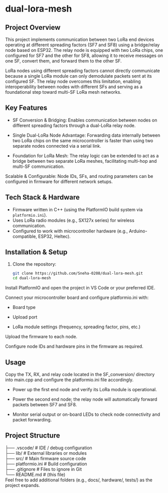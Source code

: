 # dual-lora-mesh

## Project Overview  
This project implements communication between two LoRa end devices operating at different spreading factors (SF7 and SF8) using a bridge/relay node based on ESP32. The relay node is equipped with two LoRa chips, one configured for SF7 and the other for SF8, allowing it to receive messages on one SF, convert them, and forward them to the other SF.

LoRa nodes using different spreading factors cannot directly communicate because a single LoRa module can only demodulate packets sent at its configured SF. The relay node overcomes this limitation, enabling interoperability between nodes with different SFs and serving as a foundational step toward multi-SF LoRa mesh networks.

## Key Features  
- SF Conversion & Bridging: Enables communication between nodes on different spreading factors through a dual-LoRa relay node.

- Single Dual-LoRa Node Advantage: Forwarding data internally between two LoRa chips on the same microcontroller is faster than using two separate nodes connected via a serial link.

- Foundation for LoRa Mesh: The relay logic can be extended to act as a bridge between two separate LoRa meshes, facilitating multi-hop and multi-SF communication.

Scalable & Configurable: Node IDs, SFs, and routing parameters can be configured in firmware for different network setups.
## Tech Stack & Hardware  
- Firmware written in C++ (using the PlatformIO build system via `platformio.ini`).  
- Uses LoRa radio modules (e.g., SX127x series) for wireless communication.  
- Configured to work with microcontroller hardware (e.g., Arduino-compatible, ESP32, Heltec).  

## Installation & Setup  
1. Clone the repository:  
   ```bash
   git clone https://github.com/Sneha-0208/dual-lora-mesh.git
   cd dual-lora-mesh
Install PlatformIO and open the project in VS Code or your preferred IDE.

Connect your microcontroller board and configure platformio.ini with:

- Board type

- Upload port

- LoRa module settings (frequency, spreading factor, pins, etc.)

Upload the firmware to each node.

Configure node IDs and hardware pins in the firmware as required.
## Usage
Copy the TX, RX, and relay code located in the SF_conversion/ directory into main.cpp and configure the platformio.ini file accordingly.
- Power up the first end node and verify its LoRa module is operational.

- Power the second end node; the relay node will automatically forward packets between SF7 and SF8.

- Monitor serial output or on-board LEDs to check node connectivity and packet forwarding.

## Project Structure

├── .vscode/               # IDE / debug configuration  
├── lib/                   # External libraries or modules  
├── src/                   # Main firmware source code  
├── platformio.ini         # Build configuration  
├── .gitignore             # Files to ignore in Git  
└── README.md              # (this file)  
Feel free to add additional folders (e.g., docs/, hardware/, tests/) as the project expands.
